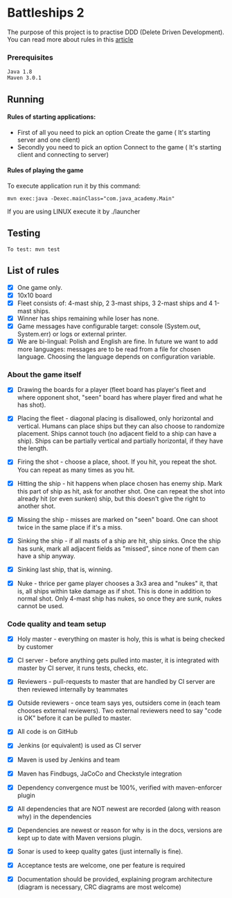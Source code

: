 # Battleships 2

The purpose of this project is to practise DDD (Delete Driven Development). You can read more about rules in this [article](https://en.wikipedia.org/wiki/Battleship_(game))

### Prerequisites


```
Java 1.8
Maven 3.0.1
```


## Running  

#### Rules of starting applications:

- First of all you need to pick an option Create the game ( It's starting server and one client)
- Secondly you need to pick an option Connect to the game ( It's starting client and connecting to server)
 
#### Rules of playing the game


To execute application run it by this command: 

```
mvn exec:java -Dexec.mainClass="com.java_academy.Main"
```

If you are using LINUX execute it by ./launcher


## Testing

```
To test: mvn test
```


## List of rules

- [X] One game only.
- [X] 10x10 board
- [X] Fleet consists of: 4-mast ship, 2 3-mast ships, 3 2-mast ships and 4 1-mast ships.
- [X] Winner has ships remaining while loser has none.
- [X] Game messages have configurable target: console (System.out, System.err) or logs or external printer.
- [X] We are bi-lingual: Polish and English are fine. In future we want to add more languages: messages are to be read from a file for chosen language. Choosing the language depends on configuration variable.

### About the game itself

- [X] Drawing the boards for a player (fleet board has player's fleet and where opponent shot, "seen" board has where player fired and what he has shot). 
- [X] Placing the fleet - diagonal placing is disallowed, only horizontal and vertical. Humans can place ships but they can also choose to randomize placement. Ships cannot touch (no adjacent field to a ship can have a ship). Ships can be partially vertical and partially horizontal, if they have the length.
- [X] Firing the shot - choose a place, shoot. If you hit, you repeat the shot. You can repeat as many times as you hit.
- [X] Hitting the ship - hit happens when place chosen has enemy ship. Mark this part of ship as hit, ask for another shot. One can repeat the shot into already hit (or even sunken) ship, but this doesn't give the right to another shot.
- [X] Missing the ship - misses are marked on "seen" board. One can shoot twice in the same place if it's a miss.
- [X] Sinking the ship - if all masts of a ship are hit, ship sinks. Once the ship has sunk, mark all adjacent fields as "missed", since none of them can have a ship anyway.
- [X] Sinking last ship, that is, winning.

- [X] Nuke - thrice per game player chooses a 3x3 area and "nukes" it, that is, all ships within take damage as if shot. This is done in addition to normal shot. Only 4-mast ship has nukes, so once they are sunk, nukes cannot be used.

### Code quality and team setup

- [X] Holy master - everything on master is holy, this is what is being checked by customer
- [X] CI server - before anything gets pulled into master, it is integrated with master by CI server, it runs tests, checks, etc. 
- [X] Reviewers - pull-requests to master that are handled by CI server are then reviewed internally by teammates
- [X] Outside reviewers - once team says yes, outsiders come in (each team chooses external reviewers). Two external reviewers need to say "code is OK" before it can be pulled to master.
- [x] All code is on GitHub
- [X] Jenkins (or equivalent) is used as CI server
- [X] Maven is used by Jenkins and team
- [X] Maven has Findbugs, JaCoCo and Checkstyle integration 
- [X] Dependency convergence must be 100%, verified with maven-enforcer plugin
- [X] All dependencies that are NOT newest are recorded (along with reason why) in the dependencies
- [X] Dependencies are newest or reason for why is in the docs, versions are kept up to date with Maven versions plugin.
- [X] Sonar is used to keep quality gates (just internally is fine).
- [X] Acceptance tests are welcome, one per feature is required
- [X] Documentation should be provided, explaining program architecture (diagram is necessary, CRC diagrams are most welcome)


